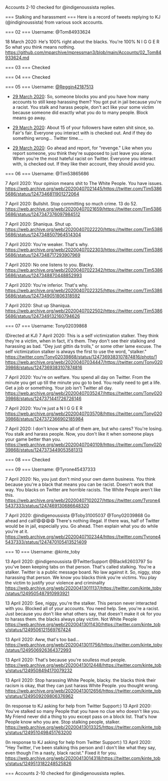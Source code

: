 Accounts 2-10 checked for @indigenoussista replies.

=== Stalking and harassment ===
Here is a record of tweets replying to KJ (@indiginoussista) from various sock accounts.

=== 02 ===
Username: @Tom84933624

18 March 2020: He's 100% right about the blacks. You're 100% N I G G E R So what you think means nothing.
https://github.com/mparchive/mpressman3/blob/main/Accounts/02_Tom84933624.md

=== 03 === 
Checked

=== 04 === 
Checked

=== 05 ===
Username: [@Reggin42187513](https://twitter.com/Reggin42187513)

* [29 March 2020](https://web.archive.org/web/20200329014026/https://twitter.com/Reggin42187513/status/1244063359198212097): So, someone blocks you and you have how many accounts to still keep harassing them? You got put in jail because you're a racist. You stalk and harass people, don't act like your some victim because someone did exactly what you do to many people. Block means go away.

* [29 March 2020](https://web.archive.org/web/20200329020436/https://twitter.com/Reggin42187513/status/1244063621891723265): About 15 of your followers have eaten shit since, so. Fair's fair. Everyone you interact with is checked out. And if they do something wrong... Twitter time....

* [29 March 2020](https://web.archive.org/web/20200329015339/https://twitter.com/Reggin42187513/status/1244064509418975232): Go ahead and report, for "revenge." Like when you report someone, you think they're supposed to just leave you alone. When you're the most hateful racist on Twitter. Everyone you interact with, is checked out. If they like their account, they should avoid you.


=== 06 ===
Username: @Tim53865686

7 April 2020: Your opinion means shit to The White People. You have issues.
https://web.archive.org/web/20200407021445/https://twitter.com/Tim53865686/status/1247346811901272064

7 April 2020: Bullshit. Stop committing so much crime. 13 do 52.
https://web.archive.org/web/20200407021659/https://twitter.com/Tim53865686/status/1247347376097984512

7 April 2020: Shaniqua. Shut up.
https://web.archive.org/web/20200407022220/https://twitter.com/Tim53865686/status/1247348507964514304

7 April 2020: You're weaker. That's why.
https://web.archive.org/web/20200407022303/https://twitter.com/Tim53865686/status/1247348717293907969

7 April 2020: No one listens to you. Blacky.
https://web.archive.org/web/20200407022342/https://twitter.com/Tim53865686/status/1247348870448852993

7 April 2020: You're inferior. That's why.
https://web.archive.org/web/20200407022325/https://twitter.com/Tim53865686/status/1247349051806318592

7 April 2020: Shut up Shaniqua.
https://web.archive.org/web/20200407022502/https://twitter.com/Tim53865686/status/1247349132160794626

=== 07 === 
Username: Tony02039868

(Directed at KJ)
7 April 2020: This is a self victimization stalker. They think they're a victim, when in fact, it's them. They don't see their stalking and harassing as bad. "Dey just gittin da trolls," or some other lame excuse. The self victimization stalker is always the first to use the word, "stalker." https://twitter.com/Tony02039868/status/1247369383107874816/photo/1
https://web.archive.org/web/20200407034447/https://twitter.com/Tony02039868/status/1247369383107874816

7 April 2020: You're on welfare. You spend all day on Twitter. From the minute you get up till the minute you go to bed. You really need to get a life. Get a job or something. Your job isn't Twitter all day.
https://web.archive.org/web/20200407035247/https://twitter.com/Tony02039868/status/1247371441726726146

7 April 2020: You're just a N I G G E R
https://web.archive.org/web/20200407035708/https://twitter.com/Tony02039868/status/1247372366902185984

7 April 2020: I don't know who all of them are, but who cares? You're losing. You stalk and harass people. Now, you don't like it when someone plays your game better than you.
https://web.archive.org/web/20200407040109/https://twitter.com/Tony02039868/status/1247373449053581313

=== 08 ===
Checked

=== 09 ===
Username: @Tyrone45437333

7 April 2020: No, you just don't mind your own damn business. You think because you're a black that means you can be racist. Doesn't work that way. You blacks on Twitter are horrible racists. The White People aren't like this.
https://web.archive.org/web/20200407102027/https://twitter.com/Tyrone45437333/status/1247469130686648320

7 April 2020: @indigenoussista @Toby31005037 @Tony02039868 Go ahead and call!😄😄😄😄 There's nothing illegal. If there was, half of Twitter would be in jail, especially you. Go ahead. Then explain what you do while you're at it.
https://web.archive.org/web/20200407102344/https://twitter.com/Tyrone45437333/status/1247470105413521409

=== 10 ===
Username: @kinte_toby

13 April 2020: @indigenoussista @TwitterSupport @Black62603797 So you've been keeping tabs on that person. That's called stalking. You're a stalker. Twitter is a public message board. No law against it. So, niggy, stop harassing that person. We know you blacks think you're victims. You play the victim to justify your violence and criminality 
https://web.archive.org/web/20200413011137/https://twitter.com/kinte_toby/status/1249505487910993921

13 April 2020: See, niggy, you're the stalker. This person never interacted with you. Blocked all of your accounts. You need help. See, you're a racist. Just because you don't like what others say, that doesn't make it ok for you to harass them. the blacks always play victim. Not White People
https://web.archive.org/web/20200413011430/https://twitter.com/kinte_toby/status/1249506121569767424

13 April 2020: Aww, that's too bad...
https://web.archive.org/web/20200413011756/https://twitter.com/kinte_toby/status/1249506926364372993

13 April 2020: That's because you're soulless mud people.
https://web.archive.org/web/20200413012448/https://twitter.com/kinte_toby/status/1249508494170079232

13 April 2020: Stop harassing White People, blacky. the blacks think their racism is okay, that they can just harass White People. you thought wrong.
https://web.archive.org/web/20200413012656/https://twitter.com/kinte_toby/status/1249509209806376962

(In response to KJ asking for help from Twitter Support:)
13 April 2020: You've stalked so many People that you have no clue who doesn't like you. My Friend never did a thing to you except pass on a block list. That's how People know who you are. Stop stalking people, stalker.
https://web.archive.org/web/20200413013325/https://twitter.com/kinte_toby/status/1249510498451763200

(In response to KJ asking for help from Twitter Support:)
13 April 2020: "Hey Twitter, I've been stalking this person and I don't like what they say, even though I'm a nasty, black racist." Fixed it for you.
https://web.archive.org/web/20200413014318/https://twitter.com/kinte_toby/status/1249513182248525826

===
Accounts 2-10 checked for @indigenoussista replies.
